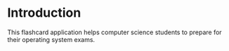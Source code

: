 # Introduction

This flashcard application helps computer science students to prepare for their operating system exams.